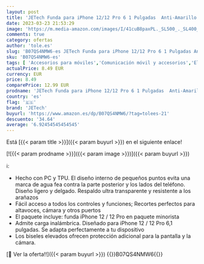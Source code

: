 ```yaml
---
layout: post
title: 'JETech Funda para iPhone 12/12 Pro 6 1 Pulgadas  Anti-Amarillo Teléfono Carcasa Absorción de Impacto  HD Clara '
date: 2023-03-23 21:53:29
image: 'https://m.media-amazon.com/images/I/41cuB8paxPL._SL500_._SL400_.jpg'
comments: true
category: ofertas
author: 'tole.es'
slug: 'B07QS4NMW6-es JETech Funda para iPhone 12/12 Pro 6 1 Pulgadas Anti-...'
sku: 'B07QS4NMW6-es'
tags: [ 'Accesorios para móviles','Comunicación móvil y accesorios','Electrónica','Fundas y carcasas para teléfonos móviles','iphone','jetech','🇪🇸', ]
actualPrice: 8.49 EUR
currency: EUR
price: 8.49
comparePrice: 12.99 EUR
prodname: 'JETech Funda para iPhone 12/12 Pro 6 1 Pulgadas  Anti-Amarillo Teléfono Carcasa Absorción de Impacto  HD Clara '
country: 'es'
flag: '🇪🇸'
brand: 'JETech'
buyurl: 'https://www.amazon.es/dp/B07QS4NMW6/?tag=tolees-21'
descuento: '34.64'
average: '6.92454545454545'
---
```


Está [{{< param title >}}]({{< param buyurl >}}) en el siguiente enlace!

[![{{< param prodname >}}]({{< param image >}})]({{< param buyurl >}})

ℹ️:

- Hecho con PC y TPU. El diseño interno de pequeños puntos evita una marca de agua fea contra la parte posterior y los lados del teléfono. Diseño ligero y delgado. Respaldo ultra transparente y resistente a los arañazos
- Fácil acceso a todos los controles y funciones; Recortes perfectos para altavoces, cámara y otros puertos
- El paquete incluye: funda iPhone 12 / 12 Pro en paquete minorista
- Admite carga inalámbrica. Diseñado para iPhone 12 / 12 Pro 6,1 pulgadas. Se adapta perfectamente a tu dispositivo
- Los biseles elevados ofrecen protección adicional para la pantalla y la cámara.

[🛒 Ver la oferta!!]({{< param buyurl >}})
{{<world>}}B07QS4NMW6{{</world>}}

